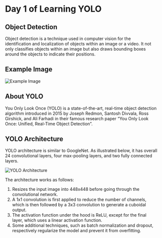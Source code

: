 # Day 1 of Learning YOLO

## Object Detection
Object detection is a technique used in computer vision for the identification and localization of objects within an image or a video. It not only classifies objects within an image but also draws bounding boxes around the objects to indicate their positions.

## Example Image
![Example Image](./image/object_detection.jpg)

## About YOLO
You Only Look Once (YOLO) is a state-of-the-art, real-time object detection algorithm introduced in 2015 by Joseph Redmon, Santosh Divvala, Ross Girshick, and Ali Farhadi in their famous research paper “You Only Look Once: Unified, Real-Time Object Detection”.

## YOLO Architecture

YOLO architecture is similar to GoogleNet. As illustrated below, it has overall 24 convolutional layers, four max-pooling layers, and two fully connected layers.

![YOLO Architecture](./image/yolo_architecture.jpg)

The architecture works as follows:

1. Resizes the input image into 448x448 before going through the convolutional network.
2. A 1x1 convolution is first applied to reduce the number of channels, which is then followed by a 3x3 convolution to generate a cuboidal output.
3. The activation function under the hood is ReLU, except for the final layer, which uses a linear activation function.
4. Some additional techniques, such as batch normalization and dropout, respectively regularize the model and prevent it from overfitting.
